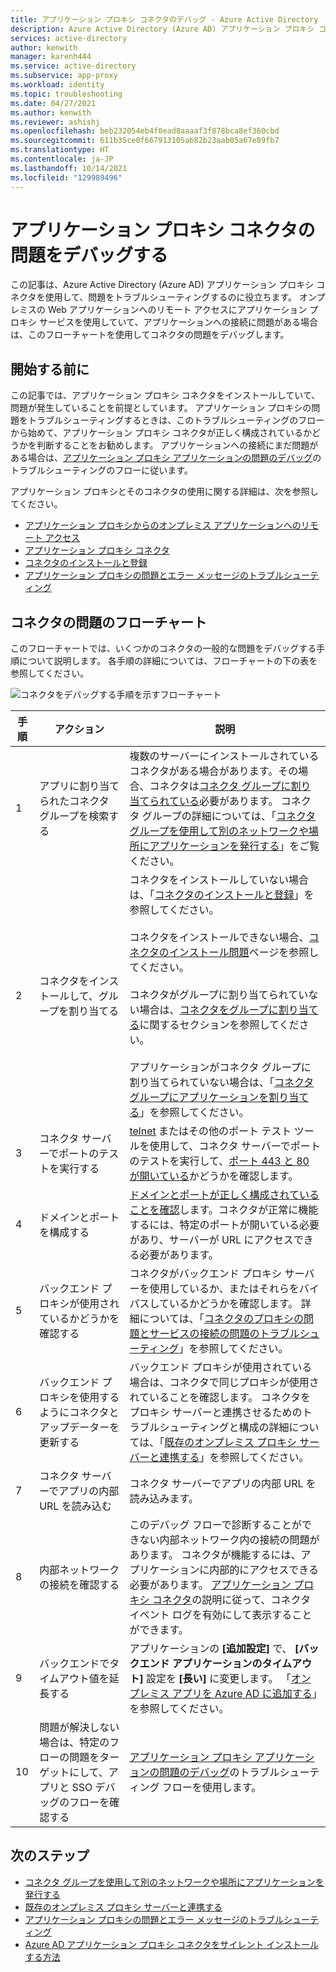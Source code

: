 ```yaml
---
title: アプリケーション プロキシ コネクタのデバッグ - Azure Active Directory
description: Azure Active Directory (Azure AD) アプリケーション プロキシ コネクタを使用して、問題をデバッグします。
services: active-directory
author: kenwith
manager: karenh444
ms.service: active-directory
ms.subservice: app-proxy
ms.workload: identity
ms.topic: troubleshooting
ms.date: 04/27/2021
ms.author: kenwith
ms.reviewer: ashishj
ms.openlocfilehash: beb232054eb4f0ead8aaaaf3f878bca8ef360cbd
ms.sourcegitcommit: 611b35ce0f667913105ab82b23aab05a67e89fb7
ms.translationtype: HT
ms.contentlocale: ja-JP
ms.lasthandoff: 10/14/2021
ms.locfileid: "129989496"
---
```

# <a name="debug-application-proxy-connector-issues"></a>アプリケーション プロキシ コネクタの問題をデバッグする 

この記事は、Azure Active Directory (Azure AD) アプリケーション プロキシ コネクタを使用して、問題をトラブルシューティングするのに役立ちます。 オンプレミスの Web アプリケーションへのリモート アクセスにアプリケーション プロキシ サービスを使用していて、アプリケーションへの接続に問題がある場合は、このフローチャートを使用してコネクタの問題をデバッグします。 

## <a name="before-you-begin"></a>開始する前に

この記事では、アプリケーション プロキシ コネクタをインストールしていて、問題が発生していることを前提としています。 アプリケーション プロキシの問題をトラブルシューティングするときは、このトラブルシューティングのフローから始めて、アプリケーション プロキシ コネクタが正しく構成されているかどうかを判断することをお勧めします。 アプリケーションへの接続にまだ問題がある場合は、[アプリケーション プロキシ アプリケーションの問題のデバッグ](application-proxy-debug-apps.md)のトラブルシューティングのフローに従います。  


アプリケーション プロキシとそのコネクタの使用に関する詳細は、次を参照してください。

- [アプリケーション プロキシからのオンプレミス アプリケーションへのリモート アクセス](application-proxy.md)
- [アプリケーション プロキシ コネクタ](application-proxy-connectors.md)
- [コネクタのインストールと登録](application-proxy-add-on-premises-application.md)
- [アプリケーション プロキシの問題とエラー メッセージのトラブルシューティング](application-proxy-troubleshoot.md)

## <a name="flowchart-for-connector-issues"></a>コネクタの問題のフローチャート

このフローチャートでは、いくつかのコネクタの一般的な問題をデバッグする手順について説明します。 各手順の詳細については、フローチャートの下の表を参照してください。

![コネクタをデバッグする手順を示すフローチャート](media/application-proxy-debug-connectors/application-proxy-connector-debugging-flowchart.png)

| 手順 | アクション | 説明 |
|---------|---------|---------|
|1 | アプリに割り当てられたコネクタ グループを検索する | 複数のサーバーにインストールされているコネクタがある場合があります。その場合、コネクタは[コネクタ グループに割り当てられている](application-proxy-connector-groups.md#assign-applications-to-your-connector-groups)必要があります。 コネクタ グループの詳細については、「[コネクタ グループを使用して別のネットワークや場所にアプリケーションを発行する](application-proxy-connector-groups.md)」をご覧ください。 |
|2 | コネクタをインストールして、グループを割り当てる | コネクタをインストールしていない場合は、「[コネクタのインストールと登録](application-proxy-add-on-premises-application.md#install-and-register-a-connector)」を参照してください。<br></br> コネクタをインストールできない場合、[コネクタのインストール問題](application-proxy-connector-installation-problem.md)ページを参照してください。<br></br> コネクタがグループに割り当てられていない場合は、[コネクタをグループに割り当てる](application-proxy-connector-groups.md#create-connector-groups)に関するセクションを参照してください。<br></br>アプリケーションがコネクタ グループに割り当てられていない場合は、「[コネクタ グループにアプリケーションを割り当てる](application-proxy-connector-groups.md#assign-applications-to-your-connector-groups)」を参照してください。|
|3 | コネクタ サーバーでポートのテストを実行する | [telnet](/windows-server/administration/windows-commands/telnet) またはその他のポート テスト ツールを使用して、コネクタ サーバーでポートのテストを実行して、[ポート 443 と 80 が開いている](application-proxy-add-on-premises-application.md#open-ports)かどうかを確認します。|
|4 | ドメインとポートを構成する | [ドメインとポートが正しく構成されていることを確認](application-proxy-add-on-premises-application.md#prepare-your-on-premises-environment)します。コネクタが正常に機能するには、特定のポートが開いている必要があり、サーバーが URL にアクセスできる必要があります。 |
|5 | バックエンド プロキシが使用されているかどうかを確認する | コネクタがバックエンド プロキシ サーバーを使用しているか、またはそれらをバイパスしているかどうかを確認します。 詳細については、「[コネクタのプロキシの問題とサービスの接続の問題のトラブルシューティング](application-proxy-configure-connectors-with-proxy-servers.md#troubleshoot-connector-proxy-problems-and-service-connectivity-issues)」を参照してください。 |
|6 | バックエンド プロキシを使用するようにコネクタとアップデーターを更新する | バックエンド プロキシが使用されている場合は、コネクタで同じプロキシが使用されていることを確認します。 コネクタをプロキシ サーバーと連携させるためのトラブルシューティングと構成の詳細については、「[既存のオンプレミス プロキシ サーバーと連携する](application-proxy-configure-connectors-with-proxy-servers.md)」を参照してください。 |
|7 | コネクタ サーバーでアプリの内部 URL を読み込む | コネクタ サーバーでアプリの内部 URL を読み込みます。 |
|8 | 内部ネットワークの接続を確認する | このデバッグ フローで診断することができない内部ネットワーク内の接続の問題があります。 コネクタが機能するには、アプリケーションに内部的にアクセスできる必要があります。 [アプリケーション プロキシ コネクタ](application-proxy-connectors.md#under-the-hood)の説明に従って、コネクタ イベント ログを有効にして表示することができます。 |
|9 | バックエンドでタイムアウト値を延長する | アプリケーションの **[追加設定]** で、 **[バックエンド アプリケーションのタイムアウト]** 設定を **[長い]** に変更します。 「[オンプレミス アプリを Azure AD に追加する](application-proxy-add-on-premises-application.md#add-an-on-premises-app-to-azure-ad)」を参照してください。 |
|10 | 問題が解決しない場合は、特定のフローの問題をターゲットにして、アプリと SSO デバッグのフローを確認する | [アプリケーション プロキシ アプリケーションの問題のデバッグ](application-proxy-debug-apps.md)のトラブルシューティング フローを使用します。 |

## <a name="next-steps"></a>次のステップ


* [コネクタ グループを使用して別のネットワークや場所にアプリケーションを発行する](application-proxy-connector-groups.md)
* [既存のオンプレミス プロキシ サーバーと連携する](application-proxy-configure-connectors-with-proxy-servers.md)
* [アプリケーション プロキシの問題とエラー メッセージのトラブルシューティング](application-proxy-troubleshoot.md)
* [Azure AD アプリケーション プロキシ コネクタをサイレント インストールする方法](application-proxy-register-connector-powershell.md)